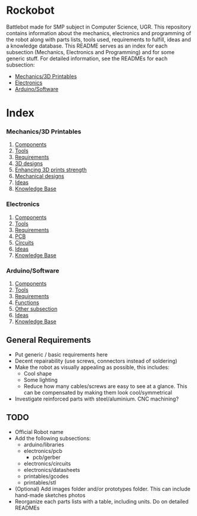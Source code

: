 # Rockobot
Battlebot made for SMP subject in Computer Science, UGR. This repository contains information about the mechanics, electronics and programming of the robot
along with parts lists, tools used, requirements to fulfill, ideas and a knowledge database. This README serves as an index for each subsection (Mechanics, Electronics and Programming) and for some generic stuff. For detailed information, see the READMEs for each subsection:

- [Mechanics/3D Printables](https://github.com/Pelochus/rockobot/tree/main/printables/)
- [Electronics](https://github.com/Pelochus/rockobot/tree/main/electronics/)
- [Arduino/Software](https://github.com/Pelochus/rockobot/tree/main/arduino/)

# Index
### Mechanics/3D Printables

1. [Components](https://github.com/Pelochus/rockobot/tree/main/printables#Components)
2. [Tools](https://github.com/Pelochus/rockobot/tree/main/printables#Tools)
3. [Requirements](https://github.com/Pelochus/rockobot/tree/main/printables#Requirements)
4. [3D designs](https://github.com/Pelochus/rockobot/tree/main/printables#3D-designs)
5. [Enhancing 3D prints strength](https://github.com/Pelochus/rockobot/tree/main/printables#Enhancing-3D-prints-strength)
6. [Mechanical designs](https://github.com/Pelochus/rockobot/tree/main/printables#Mechanical-designs)
7. [Ideas](https://github.com/Pelochus/rockobot/tree/main/printables#Ideas)
8. [Knowledge Base](https://github.com/Pelochus/rockobot/tree/main/printables#Knowledge-base)

### Electronics

1. [Components](https://github.com/Pelochus/rockobot/tree/main/electronics#Components)
2. [Tools](https://github.com/Pelochus/rockobot/tree/main/electronics#Tools)
3. [Requirements](https://github.com/Pelochus/rockobot/tree/main/electronics#Requirements)
4. [PCB](https://github.com/Pelochus/rockobot/tree/main/electronics#PCB)
5. [Circuits](https://github.com/Pelochus/rockobot/tree/main/electronics#Circuits)
6. [Ideas](https://github.com/Pelochus/rockobot/tree/main/electronics#Ideas)
7. [Knowledge Base](https://github.com/Pelochus/rockobot/tree/main/electronics#Knowledge-base)

### Arduino/Software

1. [Components](https://github.com/Pelochus/rockobot/tree/main/arduino#Components)
2. [Tools](https://github.com/Pelochus/rockobot/tree/main/arduino#Tools)
3. [Requirements](https://github.com/Pelochus/rockobot/tree/main/arduino#Requirements)
4. [Functions](https://github.com/Pelochus/rockobot/tree/main/arduino#Functions)
5. [Other subsection](https://github.com/Pelochus/rockobot/tree/main/arduino#TODO)
6. [Ideas](https://github.com/Pelochus/rockobot/tree/main/arduino#Ideas)
7. [Knowledge Base](https://github.com/Pelochus/rockobot/tree/main/arduino#Knowledge-base)

## General Requirements
- Put generic / basic requirements here
- Decent repairability (use screws, connectors instead of soldering)
- Make the robot as visually appealing as possible, this includes:
  - Cool shape
  - Some lighting
  - Reduce how many cables/screws are easy to see at a glance. This can be compensated by making them look cool/symmetrical
- Investigate reinforced parts with steel/aluminium. CNC machining?

## TODO
- Official Robot name
- Add the following subsections:
  - arduino/libraries
  - electronics/pcb
    - pcb/gerber
  - electronics/circuits
  - electronics/datasheets
  - printables/gcodes
  - printables/stl
- (Optional) Add images folder and/or prototypes folder. This can include hand-made sketches photos
- Reorganize each parts lists with a table, including units. Do on detailed READMEs
